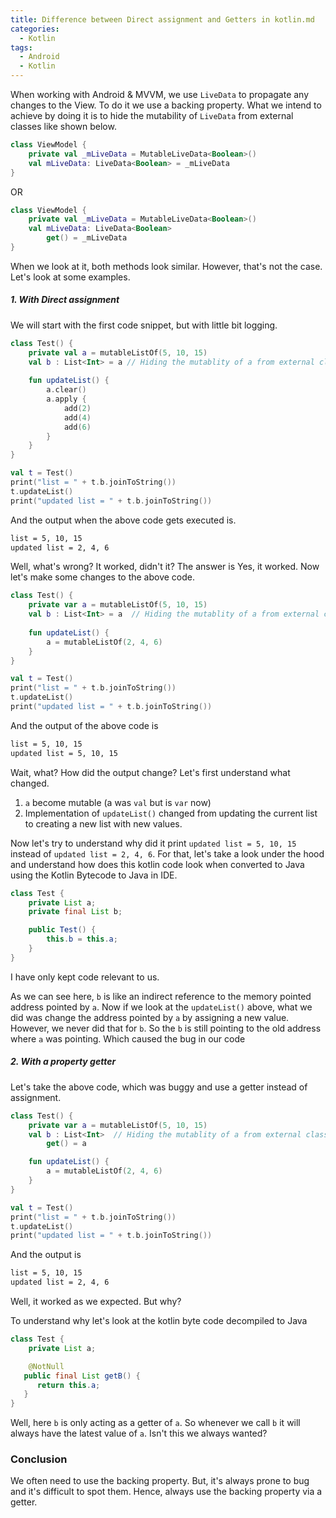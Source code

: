 ```yaml
---
title: Difference between Direct assignment and Getters in kotlin.md
categories:
  - Kotlin
tags:
  - Android
  - Kotlin
---
```


When working with Android & MVVM, we use `LiveData` to propagate any changes to the View. To do it we use a backing property. What we intend to achieve by doing it is to hide the mutability of `LiveData` from external classes like shown below.

```kotlin
class ViewModel {
	private val _mLiveData = MutableLiveData<Boolean>()
	val mLiveData: LiveData<Boolean> = _mLiveData
}
```
OR

```kotlin
class ViewModel {
	private val _mLiveData = MutableLiveData<Boolean>()
	val mLiveData: LiveData<Boolean>
		get() = _mLiveData
}
```

When we look at it, both methods look similar. However, that's not the case. Let's look at some examples.

##### 1. With Direct assignment
We will start with the first code snippet, but with little bit logging.

```kotlin
class Test() {
    private val a = mutableListOf(5, 10, 15)
    val b : List<Int> = a // Hiding the mutablity of a from external class
    
    fun updateList() {
        a.clear()
        a.apply {
            add(2)
            add(4)
            add(6)
        }
    }
}

val t = Test()
print("list = " + t.b.joinToString())
t.updateList()
print("updated list = " + t.b.joinToString())
```

And the output when the above code gets executed is. 
```txt
list = 5, 10, 15
updated list = 2, 4, 6
```

Well, what's wrong? It worked, didn't it?
The answer is Yes, it worked. Now let's make some changes to the above code.

```kotlin
class Test() {
    private var a = mutableListOf(5, 10, 15)
    val b : List<Int> = a  // Hiding the mutablity of a from external class
    
    fun updateList() {
        a = mutableListOf(2, 4, 6)
    }
}

val t = Test()
print("list = " + t.b.joinToString())
t.updateList()
print("updated list = " + t.b.joinToString())
```

And the output of the above code is 
```txt
list = 5, 10, 15
updated list = 5, 10, 15
```

Wait, what? How did the output change?
Let's first understand what changed.
1. `a` become mutable (a was `val` but is `var` now)
2. Implementation of `updateList()` changed from updating the current list to creating a new list with new values.

Now let's try to understand why did it print `updated list = 5, 10, 15` instead of `updated list = 2, 4, 6`. For that, let's take a look under the hood and understand how does this kotlin code look when converted to Java using the Kotlin Bytecode to Java in IDE.

```java
class Test {
	private List a;
	private final List b;

	public Test() {
		this.b = this.a;
	}
}
```
I have only kept code relevant to us.

As we can see here, `b` is like an indirect reference to the memory pointed address pointed by `a`. Now if we look at the `updateList()` above, what we did was change the address pointed by `a` by assigning a new value. However, we never did that for `b`. So the `b` is still pointing to the old address where `a` was pointing. Which caused the bug in our code

##### 2. With a property getter

Let's take the above code, which was buggy and use a getter instead of assignment.

```kotlin
class Test() {
    private var a = mutableListOf(5, 10, 15)
    val b : List<Int>  // Hiding the mutablity of a from external class
    	get() = a

    fun updateList() {
        a = mutableListOf(2, 4, 6)
    }
}

val t = Test()
print("list = " + t.b.joinToString())
t.updateList()
print("updated list = " + t.b.joinToString())
```

And the output is
```txt
list = 5, 10, 15
updated list = 2, 4, 6
```

Well, it worked as we expected. But why?

To understand why let's look at the kotlin byte code decompiled to Java
```java
class Test {
	private List a;

	@NotNull
   public final List getB() {
      return this.a;
   }
}
```

Well, here `b` is only acting as a getter of `a`. So whenever we call `b` it will always have the latest value of `a`. Isn't this we always wanted?

### Conclusion
We often need to use the backing property. But, it's always prone to bug and it's difficult to spot them. Hence, always use the backing property via a getter.